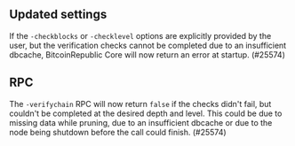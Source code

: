 Updated settings
----------------

If the `-checkblocks` or `-checklevel` options are explicitly provided by the
user, but the verification checks cannot be completed due to an insufficient
dbcache, BitcoinRepublic Core will now return an error at startup. (#25574)

RPC
---
The `-verifychain` RPC will now return `false` if the checks didn't fail,
but couldn't be completed at the desired depth and level. This could be due
to missing data while pruning, due to an insufficient dbcache or due to
the node being shutdown before the call could finish. (#25574)
